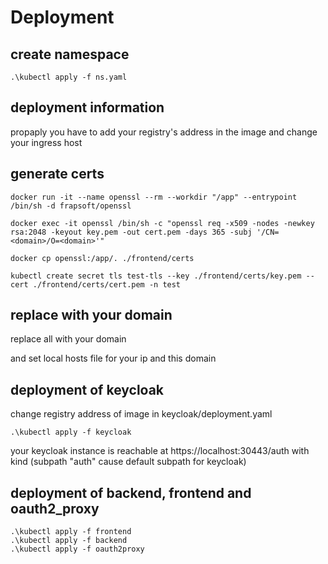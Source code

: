 # Deployment

## create namespace

    .\kubectl apply -f ns.yaml

## deployment information

propaply you have to add your registry's address in the image
and change your ingress host

## generate certs

    docker run -it --name openssl --rm --workdir "/app" --entrypoint /bin/sh -d frapsoft/openssl

    docker exec -it openssl /bin/sh -c "openssl req -x509 -nodes -newkey rsa:2048 -keyout key.pem -out cert.pem -days 365 -subj '/CN=<domain>/O=<domain>'"

    docker cp openssl:/app/. ./frontend/certs

    kubectl create secret tls test-tls --key ./frontend/certs/key.pem --cert ./frontend/certs/cert.pem -n test

## replace with your domain

replace all <domain> with your domain

and set local hosts file for your ip and this domain

## deployment of keycloak

change registry address of image in keycloak/deployment.yaml

    .\kubectl apply -f keycloak

your keycloak instance is reachable at https://localhost:30443/auth with kind
(subpath "auth" cause default subpath for keycloak)

## deployment of backend, frontend and oauth2_proxy

    .\kubectl apply -f frontend
    .\kubectl apply -f backend
    .\kubectl apply -f oauth2proxy
